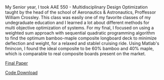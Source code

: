 My Senior year, I took AAE 550 - Multidisciplinary Design Optimization taught by the head of the school of Aeronautics & Astronautics, Proffessor William Crossley. This class was easily one of my favorite classes of my undegraduate education and I learned a lot about different methods for multi objective optimization of systems. For my final, I focused on using a weighted sum approach with sequential quadratic programming algorithm to find the optimum bamboo-maple composite longboard deck to minimize deflection and weight, for a relaxed and stablel cruising ride. Using Matlab's fmincon, I found the ideal composite to be 60% bamboo and 40% maple, which is comparable to real composite boards present on the market. 

[Final Paper](https://sconkle.github.io/Final-Project.pdf)

[Code Download](https://sconkle.github.io/Final-Files.zip)

